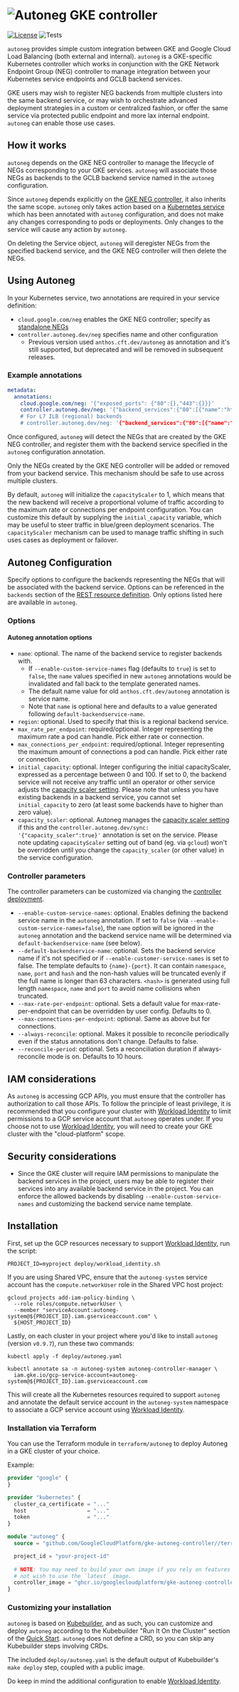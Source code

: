 # ![Autoneg GKE controller](assets/img/autoneg.png)

[![License](https://img.shields.io/badge/License-Apache_2.0-blue.svg)](https://opensource.org/licenses/Apache-2.0) ![Tests](https://github.com/GoogleCloudPlatform/gke-autoneg-controller/actions/workflows/tests.yml/badge.svg)

`autoneg` provides simple custom integration between GKE and Google Cloud Load Balancing (both external and internal). 
`autoneg` is a GKE-specific Kubernetes controller which works in conjunction with the GKE Network Endpoint Group (NEG) 
controller to manage integration between your Kubernetes service endpoints and GCLB backend services.

GKE users may wish to register NEG backends from multiple clusters into the same backend service, or may wish to 
orchestrate advanced deployment strategies in a custom or centralized fashion, or offer the same service via protected 
public endpoint and more lax internal endpoint. `autoneg` can enable those use cases.

## How it works

`autoneg` depends on the GKE NEG controller to manage the lifecycle of NEGs corresponding to your GKE services. 
`autoneg` will associate those NEGs as backends to the GCLB backend service named in the `autoneg` configuration.

Since `autoneg` depends explicitly on the [GKE NEG controller](https://cloud.google.com/kubernetes-engine/docs/how-to/standalone-neg), it 
also inherits the same scope. `autoneg` only takes action based on a [Kubernetes service](https://kubernetes.io/docs/concepts/services-networking/service/)
which has been annotated with `autoneg` configuration, and does not make any changes corresponding to pods or deployments. Only 
changes to the service will cause any action by `autoneg`.

On deleting the Service object, `autoneg` will deregister NEGs from the specified backend service, and the GKE 
NEG controller will then delete the NEGs.

## Using Autoneg

In your Kubernetes service, two annotations are required in your service definition:

* `cloud.google.com/neg` enables the GKE NEG controller; specify as [standalone NEGs](https://cloud.google.com/kubernetes-engine/docs/how-to/standalone-neg)
* `controller.autoneg.dev/neg` specifies name and other configuration
   * Previous version used `anthos.cft.dev/autoneg` as annotation and it's still supported, but deprecated and will be removed in subsequent releases.

### Example annotations
```yaml
metadata:
  annotations:
    cloud.google.com/neg: '{"exposed_ports": {"80":{},"443":{}}}'
    controller.autoneg.dev/neg: '{"backend_services":{"80":[{"name":"http-be","max_rate_per_endpoint":100}],"443":[{"name":"https-be","max_connections_per_endpoint":1000}]}}
    # For L7 ILB (regional) backends 
    # controller.autoneg.dev/neg: '{"backend_services":{"80":[{"name":"http-be","region":"europe-west4","max_rate_per_endpoint":100}],"443":[{"name":"https-be","region":"europe-west4","max_connections_per_endpoint":1000}]}}
```

Once configured, `autoneg` will detect the NEGs that are created by the GKE NEG controller, and register them with the backend 
service specified in the `autoneg` configuration annotation.

Only the NEGs created by the GKE NEG controller will be added or removed from your backend service. This mechanism should be safe to 
use across multiple clusters.

By default, `autoneg` will initialize the `capacityScaler` to 1, which means that the new backend will receive a proportional volume
of traffic according to the maximum rate or connections per endpoint configuration. You can customize this default by supplying
the `initial_capacity` variable, which may be useful to steer traffic in blue/green deployment scenarios. The `capacityScaler` mechanism can be used to manage traffic shifting in such uses cases as deployment or failover.

## Autoneg Configuration

Specify options to configure the backends representing the NEGs that will be associated with the backend service. Options can be referenced in the `backends` section of the [REST resource definition](https://cloud.google.com/compute/docs/reference/rest/v1/backendServices). Only options listed here are available in `autoneg`.

### Options

#### Autoneg annotation options

* `name`: optional. The name of the backend service to register backends with.
   * If `--enable-custom-service-names` flag (defaults to `true`) is set to `false`, the `name` values specified in new `autoneg` annotations 
     would be invalidated and fall back to the template generated names.
   * The default name value for old `anthos.cft.dev/autoneg` annotation is service name.
   * Note that `name` is optional here and defaults to a value generated following `default-backendservice-name`. 
* `region`: optional. Used to specify that this is a regional backend service.
* `max_rate_per_endpoint`: required/optional. Integer representing the maximum rate a pod can handle. Pick either rate or connection.
* `max_connections_per_endpoint`: required/optional. Integer representing the maximum amount of connections a pod can handle. Pick either rate or connection.
* `initial_capacity`: optional. Integer configuring the initial capacityScaler, expressed as a percentage between 0 and 100. If set to 0, the backend service will not receive any traffic until an operator or other service adjusts the [capacity scaler setting](https://cloud.google.com/load-balancing/docs/backend-service#capacity_scaler). Please note that unless you have existing backends in a backend service, you cannot set `initial_capacity` to zero (at least some backends have to higher than zero value).
* `capacity_scaler`: optional. Autoneg manages the [capacity scaler setting](https://cloud.google.com/load-balancing/docs/backend-service#capacity_scaler) if this and the `controller.autoneg.dev/sync: '{"capacity_scaler":true}'` annotation is set on the service. Please note updating `capacityScaler` setting out of band (eg. via `gcloud`) won't be overridden until you change the `capacity_scaler` (or other value) in the service configuration.

### Controller parameters

The controller parameters can be customized via changing the [controller deployment](https://github.com/GoogleCloudPlatform/gke-autoneg-controller/blob/master/deploy/autoneg.yaml#L217).

* `--enable-custom-service-names`: optional. Enables defining the backend service name in the `autoneg` annotation. If set to `false` (via 
  `--enable-custom-service-names=false`), the `name` option will be ignored in the `autoneg` annotation and the backend service name will
  be determined via `default-backendservice-name` (see below).
* `--default-backendservice-name`: optional. Sets the backend service name if it's not specified or if `--enable-customer-service-names` is set 
  to false. The template defaults to `{name}-{port}`. It can contain `namespace`, `name`, `port` and `hash` and the non-hash values will be 
  truncated evenly if the full name is longer than 63 characters. `<hash>` is generated using full length `namespace`, `name` and 
  `port` to avoid name collisions when truncated.
* `--max-rate-per-endpoint`: optional. Sets a default value for max-rate-per-endpoint that can be overridden by user config. Defaults to 0.
* `--max-connections-per-endpoint`: optional. Same as above but for connections.
* `--always-reconcile`: optional. Makes it possible to reconcile periodically even if the status annotations don't change. Defaults to false.
* `--reconcile-period`: optional. Sets a reconciliation duration if always-reconcile mode is on. Defaults to 10 hours.

## IAM considerations

As `autoneg` is accessing GCP APIs, you must ensure that the controller has authorization to call those APIs. 
To follow the principle of least privilege, it is recommended that you configure your cluster with 
[Workload Identity](https://cloud.google.com/kubernetes-engine/docs/how-to/workload-identity) to limit 
permissions to a GCP service account that `autoneg` operates under. 
If you choose not to use [Workload Identity](https://cloud.google.com/kubernetes-engine/docs/how-to/workload-identity), 
you will need to create your GKE cluster with the "cloud-platform" scope.

## Security considerations

* Since the GKE cluster will require IAM permissions to manipulate the backend services in the project, 
  users may be able to register their services into any available backend service in the project. You 
  can enforce the allowed backends by disabling `--enable-custom-service-names` and customizing the 
  backend service name template.

## Installation

First, set up the GCP resources necessary to support [Workload Identity](https://cloud.google.com/kubernetes-engine/docs/how-to/workload-identity), 
run the script:
```
PROJECT_ID=myproject deploy/workload_identity.sh
```
If you are using Shared VPC, ensure that the `autoneg-system` service account has the `compute.networkUser` role in the Shared VPC host project:
```
gcloud projects add-iam-policy-binding \
  --role roles/compute.networkUser \
  --member "serviceAccount:autoneg-system@${PROJECT_ID}.iam.gserviceaccount.com" \
  ${HOST_PROJECT_ID}
```

Lastly, on each cluster in your project where you'd like to install `autoneg` (version `v0.9.7`), run these two commands:
```
kubectl apply -f deploy/autoneg.yaml

kubectl annotate sa -n autoneg-system autoneg-controller-manager \
  iam.gke.io/gcp-service-account=autoneg-system@${PROJECT_ID}.iam.gserviceaccount.com
```
This will create all the Kubernetes resources required to support `autoneg` and annotate the default service account in the `autoneg-system` namespace to associate a GCP service account using [Workload Identity](https://cloud.google.com/kubernetes-engine/docs/how-to/workload-identity). 

### Installation via Terraform

You can use the Terraform module in `terraform/autoneg` to deploy Autoneg in a GKE cluster of your choice.

Example:

```tf
provider "google" {
}

provider "kubernetes" {
  cluster_ca_certificate = "..."
  host                   = "..."
  token                  = "..."
}

module "autoneg" {
  source = "github.com/GoogleCloudPlatform/gke-autoneg-controller//terraform/autoneg"

  project_id = "your-project-id"
  
  # NOTE: You may need to build your own image if you rely on features merged between releases, and do
  # not wish to use the `latest` image.
  controller_image = "ghcr.io/googlecloudplatform/gke-autoneg-controller/gke-autoneg-controller:v1.0.0"
}
```

### Customizing your installation

`autoneg` is based on [Kubebuilder](https://kubebuilder.io), and as such, you can customize and 
deploy `autoneg` according to the Kubebuilder "Run It On the Cluster" section of the 
[Quick Start](https://kubebuilder.io/quick-start.html#run-it-on-the-cluster). `autoneg` does not define
 a CRD, so you can skip any Kubebuilder steps involving CRDs.

The included `deploy/autoneg.yaml` is the default output of Kubebuilder's `make deploy` step, 
coupled with a public image.

Do keep in mind the additional configuration to enable [Workload Identity](https://cloud.google.com/kubernetes-engine/docs/how-to/workload-identity).
